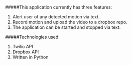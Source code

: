 #####This application currently has three features:
1. Alert user of any detected motion via text.
2. Record motion and upload the video to a dropbox repo.
3. The application can be started and stopped via text. 

#####Technologies used: 
1. Twilio API
2. Dropbox API
3. Written in Python
